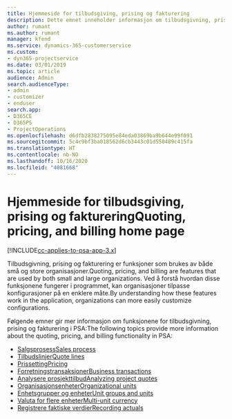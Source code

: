 ```yaml
---
title: Hjemmeside for tilbudsgiving, prising og fakturering
description: Dette emnet inneholder informasjon om tilbudsgivning, prising og fakturering.
author: rumant
ms.author: rumant
manager: kfend
ms.service: dynamics-365-customerservice
ms.custom:
- dyn365-projectservice
ms.date: 03/01/2019
ms.topic: article
audience: Admin
search.audienceType:
- admin
- customizer
- enduser
search.app:
- D365CE
- D365PS
- ProjectOperations
ms.openlocfilehash: d6dfb2838275095e84eda03869ba9b644e99f091
ms.sourcegitcommit: 5c4c9bf3ba018562d6cb3443c01d550489c415fa
ms.translationtype: HT
ms.contentlocale: nb-NO
ms.lasthandoff: 10/16/2020
ms.locfileid: "4081668"
---
```

# <a name="quoting-pricing-and-billing-home-page"></a><span data-ttu-id="64d86-103">Hjemmeside for tilbudsgiving, prising og fakturering</span><span class="sxs-lookup"><span data-stu-id="64d86-103">Quoting, pricing, and billing home page</span></span>

[!INCLUDE[cc-applies-to-psa-app-3.x](../includes/cc-applies-to-psa-app-3x.md)]

<span data-ttu-id="64d86-104">Tilbudsgivning, prising og fakturering er funksjoner som brukes av både små og store organisasjoner.</span><span class="sxs-lookup"><span data-stu-id="64d86-104">Quoting, pricing, and billing are features that are used by both small and large organizations.</span></span> <span data-ttu-id="64d86-105">Ved å forstå hvordan disse funksjonene fungerer i programmet, kan organisasjoner tilpasse konfigurasjoner på en enklere måte.</span><span class="sxs-lookup"><span data-stu-id="64d86-105">By understanding how these features work in the application, organizations can more easily customize configurations.</span></span>

<span data-ttu-id="64d86-106">Følgende emner gir mer informasjon om funksjonene for tilbudsgivning, prising og fakturering i PSA:</span><span class="sxs-lookup"><span data-stu-id="64d86-106">The following topics provide more information about the quoting, pricing, and billing functionality in PSA:</span></span>

- [<span data-ttu-id="64d86-107">Salgsprosess</span><span class="sxs-lookup"><span data-stu-id="64d86-107">Sales process</span></span>](basic-sales-process.md)
- [<span data-ttu-id="64d86-108">Tilbudslinjer</span><span class="sxs-lookup"><span data-stu-id="64d86-108">Quote lines</span></span>](basic-quote-lines.md)
- [<span data-ttu-id="64d86-109">Prissetting</span><span class="sxs-lookup"><span data-stu-id="64d86-109">Pricing</span></span>](basic-pricing.md)
- [<span data-ttu-id="64d86-110">Forretningstransaksjoner</span><span class="sxs-lookup"><span data-stu-id="64d86-110">Business transactions</span></span>](basic-business-transactions.md)
- [<span data-ttu-id="64d86-111">Analysere prosjekttilbud</span><span class="sxs-lookup"><span data-stu-id="64d86-111">Analyzing project quotes</span></span>](basic-analyzing-quotes.md)
- [<span data-ttu-id="64d86-112">Organisasjonsenheter</span><span class="sxs-lookup"><span data-stu-id="64d86-112">Organizational units</span></span>](advanced-organizational.md)
- [<span data-ttu-id="64d86-113">Enhetsgrupper og enheter</span><span class="sxs-lookup"><span data-stu-id="64d86-113">Unit groups and units</span></span>](advanced-units.md)
- [<span data-ttu-id="64d86-114">Valuta for flere enheter</span><span class="sxs-lookup"><span data-stu-id="64d86-114">Multi-unit currency</span></span>](advanced-currency.md)
- [<span data-ttu-id="64d86-115">Registrere faktiske verdier</span><span class="sxs-lookup"><span data-stu-id="64d86-115">Recording actuals</span></span>](advanced-actuals.md)
